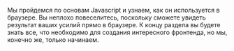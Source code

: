 Мы пройдемся по основам Javascript и узнаем, как он используется в браузере. Вы неплохо повеселитесь, поскольку сможете увидеть результат ваших усилий прямо в браузере. К концу раздела вы будете знать все, что необходимо для создания интересного фронтенда, но мы, конечно же, только начинаем.
